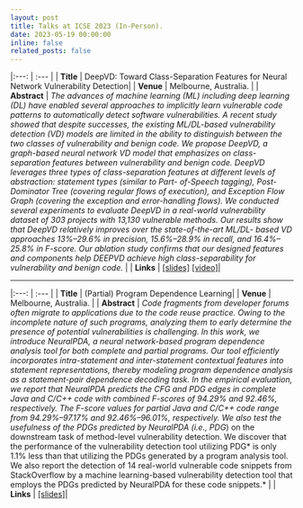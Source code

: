 ```yaml
---
layout: post
title: Talks at ICSE 2023 (In-Person).
date: 2023-05-19 00:00:00
inline: false
related_posts: false
---
```


|:---: | :--- |
| **Title** | DeepVD: Toward Class-Separation Features for Neural Network Vulnerability Detection|
| **Venue** | Melbourne, Australia. |
| **Abstract** | *The advances of machine learning (ML) including deep learning (DL) have enabled several approaches to implicitly learn vulnerable code patterns to automatically detect software vulnerabilities. A recent study showed that despite successes, the existing ML/DL-based vulnerability detection (VD) models are limited in the ability to distinguish between the two classes of vulnerability and benign code. We propose DeepVD, a graph-based neural network VD model that emphasizes on class-separation features between vulnerability and benign code. DeepVD leverages three types of class-separation features at different levels of abstraction: statement types (similar to Part- of-Speech tagging), Post-Dominator Tree (covering regular flows of execution), and Exception Flow Graph (covering the exception and error-handling flows). We conducted several experiments to evaluate DeepVD in a real-world vulnerability dataset of 303 projects with 13,130 vulnerable methods. Our results show that DeepVD relatively improves over the state-of-the-art ML/DL- based VD approaches 13%–29.6% in precision, 15.6%–28.9% in recall, and 16.4%–25.8% in F-score. Our ablation study confirms that our designed features and components help DEEPVD achieve high class-separability for vulnerability and benign code.* |
| **Links** | [[slides]](https://aashishyadavally.github.io/assets/pdf/slides-icse2023-(2).pdf) [[video]](https://www.youtube.com/watch?v=HMlf9rxvWyc&list=PLn0nrSd4xjjapJtUftrtI1oxP6Z16BUec&index=44&t=14m12s)|

---

|:---: | :--- |
| **Title** | (Partial) Program Dependence Learning|
| **Venue** | Melbourne, Australia. |
| **Abstract** | *Code fragments from developer forums often migrate to applications due to the code reuse practice. Owing to the incomplete nature of such programs, analyzing them to early determine the presence of potential vulnerabilities is challenging. In this work, we introduce NeuralPDA, a neural network-based program dependence analysis tool for both complete and partial programs. Our tool efficiently incorporates intra-statement and inter-statement contextual features into statement representations, thereby modeling program dependence analysis as a statement-pair dependence decoding task. In the empirical evaluation, we report that NeuralPDA predicts the CFG and PDG edges in complete Java and C/C++ code with combined F-scores of 94.29% and 92.46%, respectively. The F-score values for partial Java and C/C++ code range from 94.29%–97.17% and 92.46%–96.01%, respectively. We also test the usefulness of the PDGs predicted by NeuralPDA (i.e., PDG*) on the downstream task of method-level vulnerability detection. We discover that the performance of the vulnerability detection tool utilizing PDG* is only 1.1% less than that utilizing the PDGs generated by a program analysis tool. We also report the detection of 14 real-world vulnerable code snippets from StackOverflow by a machine learning-based vulnerability detection tool that employs the PDGs predicted by NeuralPDA for these code snippets.* |
| **Links** | [[slides]](https://aashishyadavally.github.io/assets/pdf/slides-icse2023-(1).pdf)|
